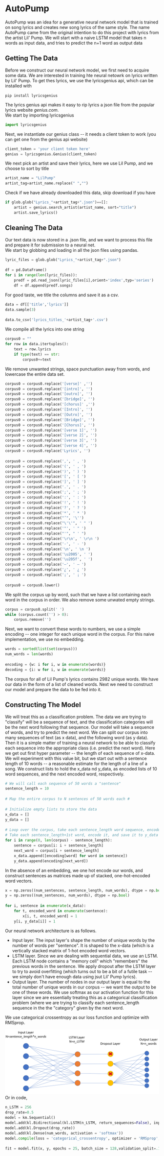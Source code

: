 # AutoPump
AutoPump was an idea for a generative neural network model that is trained on song lyrics and creates new song lyrics of the same style. The name AutoPump came from the original intention to do this project with lyrics from the artist Lil' Pump. We will start with a naive LSTM model that takes n words as input data, and tries to predict the n+1 word as output data

## Getting The Data
Before we construct our neural network model, we first need to acquire some data. We are interested in training hte neural netowrk on lyrics written by Lil' Pump. To get thes lyrics, we use the lyricsgenius api, which can be installed with  
  
```pip install lyricsgenius```  
  
The lyrics genius api makes it easy to rip lyrics a json file from the popular lyrics website _genius.com_.  
We start by importing lyricsgenius  
```python
import lyricsgenius
```
Next, we instantiate our genius class -- it needs a client token to work (you can get one from the genius api website)
```python
client_token = 'your client token here'
genius = lyricsgenius.Genius(client_token)
```
We next pick an artist and save their lyrics, here we use Lil Pump, and we choose to sort by title
```python
artist_name = "LilPump"
artist_tag=artist_name.replace(" ","")
```
Check if we have already downloaded this data, skip download if you have
```python
if glob.glob("Lyrics_"+artist_tag+".json")==[]:
    artist = genius.search_artist(artist_name, sort="title")
    artist.save_lyrics()
```
    
## Cleaning The Data
Our text data is now stored in a .json file, and we want to process this file and prepare it for submission to a neural net.  
We start by globbing and loading in all the json files using pandas.
```python
lyric_files = glob.glob("Lyrics_"+artist_tag+".json")

df = pd.DataFrame()
for i in range(len(lyric_files)):
    predf = pd.read_json(lyric_files[i],orient='index',typ='series')
    df = df.append(predf.songs)
```
For good taste, we title the columns and save it as a csv.  
```python
data = df[['title','lyrics']]
data.sample(3)

data.to_csv('lyrics_titles_'+artist_tag+'.csv')
```

We compile all the lyrics into one string
```python
corpus0 = ""
for row in data.itertuples():
    text = row.lyrics
    if type(text) == str:
        corpus0+=text
```
We remove unwanted strings, space punctuation away from words, and lowercase the entire data set.  
```python
corpus0 = corpus0.replace('[verse]' ,'')
corpus0 = corpus0.replace('[intro]', '')
corpus0 = corpus0.replace('[outro]', '')
corpus0 = corpus0.replace('[bridge]', '')
corpus0 = corpus0.replace('[chorus]' ,'')
corpus0 = corpus0.replace('[Intro]', '')
corpus0 = corpus0.replace('[Outro]', '')
corpus0 = corpus0.replace('[Bridge]', '')
corpus0 = corpus0.replace('[Chorus]', '')
corpus0 = corpus0.replace('[verse 1]', '')
corpus0 = corpus0.replace('[verse 2]', '')
corpus0 = corpus0.replace('[verse 3]', '')
corpus0 = corpus0.replace('[verse 4]', '')
corpus0 = corpus0.replace('Lyrics', '')

corpus0 = corpus0.replace(',', ' , ')
corpus0 = corpus0.replace('(', ' , ')
corpus0 = corpus0.replace(')', ' ) ')
corpus0 = corpus0.replace('[', ' [ ')
corpus0 = corpus0.replace(']', ' ] ')
corpus0 = corpus0.replace('.', ' . ')
corpus0 = corpus0.replace(';', ' ; ')
corpus0 = corpus0.replace(':', ' : ')
corpus0 = corpus0.replace('!', ' ! ')
corpus0 = corpus0.replace('?', ' ? ')
corpus0 = corpus0.replace('*', ' * ')
corpus0 = corpus0.replace("’", '\'')
corpus0 = corpus0.replace("\'\'", ' " ')
corpus0 = corpus0.replace('"', ' " ')
corpus0 = corpus0.replace("'", " ' ")
corpus0 = corpus0.replace('\r\n', ' \r\n ')
corpus0 = corpus0.replace('-', ' - ')
corpus0 = corpus0.replace('\n', ' \n ')
corpus0 = corpus0.replace('\u2005', ' ')
corpus0 = corpus0.replace('\u205f', ' ')
corpus0 = corpus0.replace('—', ' — ')
corpus0 = corpus0.replace('¿', ' ¿ ')
corpus0 = corpus0.replace('¡', ' ¡ ')

corpus0 = corpus0.lower()
```
We split the corpus up by word, such that we have a list containing each word in the corpus in order. We also remove some unwated empty strings.  
```python
corpus = corpus0.split(' ')
while (corpus.count('') > 0): 
    corpus.remove('')
```
Next, we want to convert these words to numbers, we use a simple encoding -- one integer for each unique word in the corpus. For this naive implementation, we use no embedding.
```python
words = sorted(list(set(corpus)))
num_words = len(words)

encoding = {w: i for i, w in enumerate(words)}
decoding = {i: w for i, w in enumerate(words)}
```
The corpus for all of Lil Pump's lyrics contains 2982 unique words. We have our data in the form of a list of cleaned words. Next we need to construct our model and prepare the data to be fed into it.  
## Constructing The Model  
We will treat this as a classification problem. The data we are trying to "classify" will be a sequence of text, and the classification categories will be the next word following that sequence. Our model will take a sequence of words, and try to predict the next word. We can split our corpus into many sequences of text (as x data), and the following word (as y data). Then it is a simple matter of training a neural network to be able to classify each sequence into the appropriate class (i.e. predict the next word). Here we get out first hyper parameter -- the length of each sequence of x-data. We will experiment with this value bit, but we start out with a sentence length of 10 words -- a reasonable estimate for the length of a line of a song. We construct lists to hold the x_data nd y_data, as encoded lists of 10 word sequences, and the next encoded word, respectively.  

```python
# We will call each sequence of 50 words a "sentence"
sentence_length = 10

# Map the entire corpus to N sentences of 50 words each #

# Initialize empty lists to store the data
x_data = []
y_data = []

# Loop over the corpus, take each sentence_length word sequence, encode it, and save it in x_data
# Take each sentence_length+1st word, encode it, and save it to y_data 
for i in range(0, len(corpus) - sentence_length):
    sentence = corpus[i: i + sentence_length]
    next_word = corpus[i + sentence_length]
    x_data.append([encoding[word] for word in sentence])
    y_data.append(encoding[next_word])
```
In the absence of an embedding, we one hot encode our words, and construct sentences as matrices made up of stacked, one-hot-encoded word vectors.   
```python
x = np.zeros((num_sentences, sentence_length, num_words), dtype = np.bool)
y = np.zeros((num_sentences, num_words), dtype = np.bool)

for i, sentence in enumerate(x_data):
    for t, encoded_word in enumerate(sentence):
        x[i, t, encoded_word] = 1
    y[i, y_data[i]] = 1
```


Our neural network architecture is as follows.  
- Input layer. The input layer's shape the number of unique words by the number of words per "sentence". It is shaped to the x-data (which is a vertically stacked matrix of 1-hot encoded word vectors.  
- LSTM layer. Since we are dealing with sequential data, we use an LSTM. Each LSTM node contains a "memory cell" which "remembers" the previous words in the sentence. We apply dropout after the LSTM layer to try to avoid overfitting (which turns out to be a bit of a futile task -- we simply don't have enough data using jsut Lil' Pump lyrics).
- Output layer. The number of nodes in our output layer is equal to the total number of unique words in our corpus -- we want the output to be one of these words. We use softmax as our activation function for this layer since we are essentially treating this as a categorical classification problem (where we are trying to classify each sentence_length sequence in the the "category" given by the next word.  

We use categorical crossentropy as our loss function and optimize with RMSprop.


![AutoPumpArch](https://github.com/liamhn/AutoPump/blob/main/AutoPump%20Architecture.png?raw=true)  
Or in code, 
```python
n_LSTM = 256
drop_rate=0.5
model = km.Sequential()
model.add(kl.Bidirectional(kl.LSTM(n_LSTM, return_sequences=False), input_shape = (sentence_length, num_words)))
model.add(kl.Dropout(drop_rate))
model.add(kl.Dense(num_words, activation = 'softmax'))
model.compile(loss = 'categorical_crossentropy', optimizer = 'RMSprop', metrics = ['accuracy'],)

fit = model.fit(x, y, epochs = 25, batch_size = 128,validation_split=.1,verbose=2)
```






